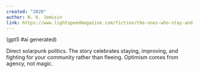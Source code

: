 ```yaml
---
created: "2020"
author: N. K. Jemisin
link: https://www.lightspeedmagazine.com/fiction/the-ones-who-stay-and-fight/
---
```


(gpt5 #ai generated)

Direct solarpunk politics. The story celebrates staying, improving, and fighting for your community rather than fleeing. Optimism comes from agency, not magic.